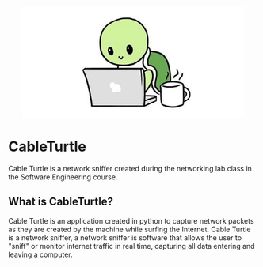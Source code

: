 <p align="center">
  <img width="450" height="225" alt="CableTurtle" src="./README/Images/CableTurtleLogo.jpg">
</p>



# CableTurtle
Cable Turtle is a network sniffer created during the networking lab class in the Software Engineering course.



## What is CableTurtle?
Cable Turtle is an application created in python to capture network packets as they are created by the machine while surfing the Internet. Cable Turtle is a network sniffer, a network sniffer is software that allows the user to "sniff" or monitor internet traffic in real time, capturing all data entering and leaving a computer.